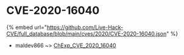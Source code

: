 # CVE-2020-16040
{% embed url="https://github.com/Live-Hack-CVE/full_database/blob/main/cves/2020/CVE-2020-16040.json" %}

* maldev866 ~> [ChExp_CVE_2020_16040](https://www.alice-snow.ru/2020/database/cve-2020-16040/chexp_cve_2020_16040-maldev866)